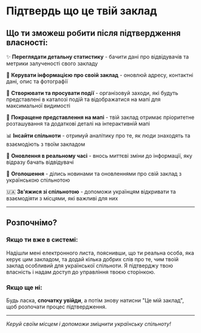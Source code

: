 # Підтвердь що це твій заклад

## Що ти зможеш робити після підтвердження власності:

✨ **Переглядати детальну статистику** - бачити дані про відвідувачів та метрики залученості свого закладу

📝 **Керувати інформацією про своій заклад** - оновлюй адресу, контактні дані, опис та фотографії

🎉 **Створювати та просувати події** - організовуй заходи, які будуть представлені в каталозі подій та відображатися на мапі для максимальної видимості

📍 **Покращене представлення на мапі** - твій заклад отримає пріоритетне розташування та додаткові деталі на інтерактивній мапі

📊 **Інсайти спільноти** - отримуй аналітику про те, як люди знаходять та взаємодіють з твоїм закладом

🔧 **Оновлення в реальному часі** - внось миттєві зміни до інформації, яку відразу бачать відвідувачі

📢 **Оголошення** - ділись новинами та оновленнями про свій заклад з українською спільнотою

🇺🇦 **Зв’яжися зі спільнотою** - допоможи українцям відкривати та взаємодіяти з місцями, які важливі для них

---

## Розпочнімо?

### Якщо ти вже в системі:

Надішли мені електронного листа, пояснивши, що ти реальна особа, яка керує цим закладом, та додай кілька добрих слів про те, чим твоій заклад особливий для української спільноти. Я підтверджу твою власність і надам доступ до управління твоєю сторінкою.

### Якщо ще ні:

Будь ласка, **спочатку увійди**, а потім знову натисни "Це мій заклад", щоб розпочати процес підтвердження.

---

_Керуй своїм місцем і допоможи зміцнити українську спільноту!_
